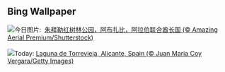 ## Bing Wallpaper
![](https://www.bing.com/th?id=OHR.MangrovePark_ZH-CN0208518370_UHD.jpg&w=1000)今日图片: &nbsp;[朱拜勒红树林公园，阿布扎比，阿拉伯联合酋长国 (© Amazing Aerial Premium/Shutterstock)](https://www.bing.com/th?id=OHR.MangrovePark_ZH-CN0208518370_UHD.jpg)
<br><br/>
![](https://www.bing.com/th?id=OHR.LasLagunas_EN-US2134252350_UHD.jpg&w=1000)Today: [Laguna de Torrevieja, Alicante, Spain (© Juan Maria Coy Vergara/Getty Images)](https://www.bing.com/th?id=OHR.LasLagunas_EN-US2134252350_UHD.jpg)
<br><br/>
